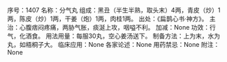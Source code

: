 序号：1407
名称：分气丸
组成：黑丑（半生半熟，取头末）4两，青皮（炒）1两，陈皮（炒）1两，干姜（炮）1两，肉桂1两。
出处：《扁鹊心书·神方》。
主治：心腹痞闷疼痛，两胁气胀，痰涎上攻，咽嗌不利。
加减：None
功效：行气，化酒食。
用法用量：每服30丸，空心姜汤送下。
制备方法：上为末，水为丸，如梧桐子大。
临床应用：None
各家论述：None
用药禁忌：None
附注：None
